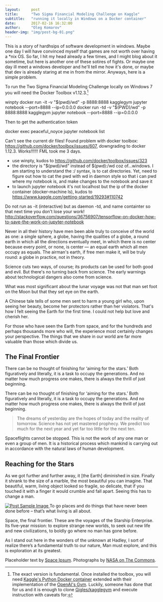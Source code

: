 ```yaml
---
layout:     post
title:      "Two Sigma Financial Modeling Challenge on Kaggle"
subtitle:   "running it locally in Windows on a Docker container"
date:       2017-02-16 16:32:00
author:     "Oleg Komarov"
header-img: "img/post-bg-01.png"
---
```

This is a story of hardhsips of software development in windows. Maybe one day I will have convinced myself that games are not worth over having a *nix OS. So far, I hit my head already a few times, and I might blog about it sometime, but here is another one of these sotires of fights. Or maybe one day ill meet a windows developer and he'll tell me how it's done, or maybe that dev is already staring at me in from the mirror. Anyways, here is a simple problem. 

To run the Two Sigma Financial Modeling Challenge locally on Windows 7 you will need the Docker Toolbox v1.12.3.[^1] 
[^1]: The exact version is fundamental.
Once installed the toolbox, you will need [Kaggle's Python Docker container](https://github.com/Kaggle/docker-python) extended with their implementation of the [OpenAI's Gym](https://gym.openai.com/docs). Luckily, someone has done that for us and it is enough to clone [Gigles/kagglegym](https://github.com/Giqles/kagglegym) and execute instruction with caveats for:

winpty docker run -it -v "$(pwd)/wd" -p 8888:8888 kagglegym jupyter notebook --port=8888 --ip=0.0.0.0
docker run -td -v "$(PWD)/wd" -p 8888:8888 kagglegym jupyter notebook --port=8888 --ip=0.0.0.0

Then to get the authentication token 

docker exec peaceful_noyce jupyter notebook list 

Can't see the current dir files! Found problem with docker toolbox: https://github.com/docker/toolbox/issues/607, downgrading to docker 1.12.3. Works!!!!!! FML took me 3 days.

- use winpty, kudos to https://github.com/docker/toolbox/issues/323
- the directory is "$(pwd)/wd" instead of $(pwd):/wd coz of...windows. I am starting to understand the :/ syntax, is to cat directories. Yet, need to figure out how to cat the pwd with wd in daemon style so that i can pwd where my notebook is, and make changes to the notebook and save it
- to launch jupyter notebook it's not localhost but the ip of the docker container (docker-machine ls), kudos to https://www.kaggle.com/getting-started/19293#110742 

Do not run as -it (interactive) but as daemon -td, and name containter so that next time you don't lose your work!
http://stackoverflow.com/questions/36756907/tensorflow-on-docker-how-to-save-the-work-on-jupyter-notebook

<p>Never in all their history have men been able truly to conceive of the world as one: a single sphere, a globe, having the qualities of a globe, a round earth in which all the directions eventually meet, in which there is no center because every point, or none, is center — an equal earth which all men occupy as equals. The airman's earth, if free men make it, will be truly round: a globe in practice, not in theory.</p>

<p>Science cuts two ways, of course; its products can be used for both good and evil. But there's no turning back from science. The early warnings about technological dangers also come from science.</p>

<p>What was most significant about the lunar voyage was not that man set foot on the Moon but that they set eye on the earth.</p>

<p>A Chinese tale tells of some men sent to harm a young girl who, upon seeing her beauty, become her protectors rather than her violators. That's how I felt seeing the Earth for the first time. I could not help but love and cherish her.</p>

<p>For those who have seen the Earth from space, and for the hundreds and perhaps thousands more who will, the experience most certainly changes your perspective. The things that we share in our world are far more valuable than those which divide us.</p>

<h2 class="section-heading">The Final Frontier</h2>

<p>There can be no thought of finishing for ‘aiming for the stars.’ Both figuratively and literally, it is a task to occupy the generations. And no matter how much progress one makes, there is always the thrill of just beginning.</p>

<p>There can be no thought of finishing for ‘aiming for the stars.’ Both figuratively and literally, it is a task to occupy the generations. And no matter how much progress one makes, there is always the thrill of just beginning.</p>

<blockquote>The dreams of yesterday are the hopes of today and the reality of tomorrow. Science has not yet mastered prophecy. We predict too much for the next year and yet far too little for the next ten.</blockquote>

<p>Spaceflights cannot be stopped. This is not the work of any one man or even a group of men. It is a historical process which mankind is carrying out in accordance with the natural laws of human development.</p>

<h2 class="section-heading">Reaching for the Stars</h2>

<p>As we got further and further away, it [the Earth] diminished in size. Finally it shrank to the size of a marble, the most beautiful you can imagine. That beautiful, warm, living object looked so fragile, so delicate, that if you touched it with a finger it would crumble and fall apart. Seeing this has to change a man.</p>

<a href="#">
    <img src="{{ site.baseurl }}/img/post-sample-image.jpg" alt="Post Sample Image">
</a>
<span class="caption text-muted">To go places and do things that have never been done before – that’s what living is all about.</span>

<p>Space, the final frontier. These are the voyages of the Starship Enterprise. Its five-year mission: to explore strange new worlds, to seek out new life and new civilizations, to boldly go where no man has gone before.</p>

<p>As I stand out here in the wonders of the unknown at Hadley, I sort of realize there’s a fundamental truth to our nature, Man must explore, and this is exploration at its greatest.</p>

<p>Placeholder text by <a href="http://spaceipsum.com/">Space Ipsum</a>. Photographs by <a href="https://www.flickr.com/photos/nasacommons/">NASA on The Commons</a>.</p>

